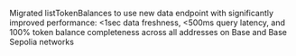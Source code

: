 Migrated listTokenBalances to use new data endpoint with significantly improved performance: <1sec data freshness, <500ms query latency, and 100% token balance completeness across all addresses on Base and Base Sepolia networks
